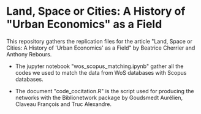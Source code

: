 # Land, Space or Cities: A History of "Urban Economics" as a Field

This repository gathers the replication files for the article "Land, Space or Cities: A History of 'Urban Economics' as a Field" by Beatrice Cherrier and Anthony Rebours.

- The jupyter notebook "wos_scopus_matching.ipynb" gather all the codes we used to match the data from WoS databases with Scopus databases. 

- The document "code_cocitation.R" is the script used for producing the networks with the Biblionetwork package by Goudsmedt Aurélien, Claveau François and Truc Alexandre.  

